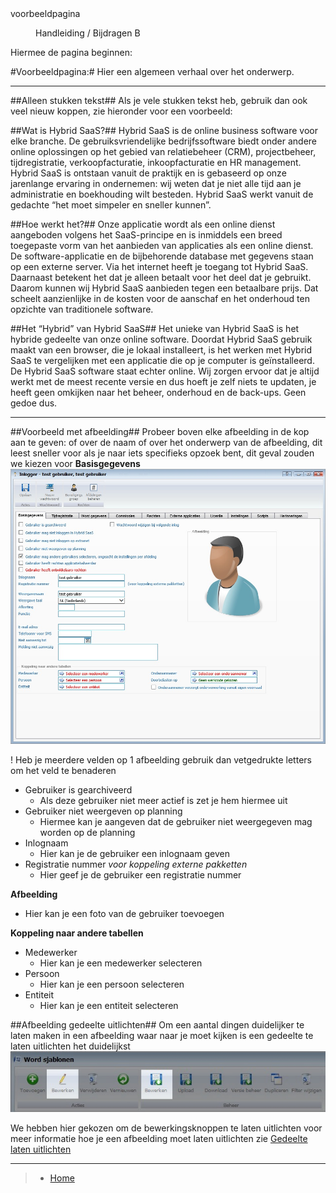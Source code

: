 <properties>
	<page>
		<title>voorbeeldpagina</title>
		<description>voorbeeldpagina</description>
		<context></context>
	</page>
	<menu>
		<position>Handleiding / Bijdragen </position>
		<title>Voorbeeldpagina</title>
		<sort>B</sort>
	</menu>
</properties>


Hiermee de pagina beginnen:

#Voorbeeldpagina:#
Hier een algemeen verhaal over het onderwerp.

----------

##Alleen stukken tekst##
Als je vele stukken tekst heb, gebruik dan ook veel nieuw koppen, zie hieronder voor een voorbeeld:

##Wat is Hybrid SaaS?##
Hybrid SaaS is de online business software voor elke branche. De gebruiksvriendelijke bedrijfssoftware biedt onder andere online oplossingen op het gebied van relatiebeheer (CRM), projectbeheer, tijdregistratie, verkoopfacturatie, inkoopfacturatie en HR management. Hybrid SaaS is ontstaan vanuit de praktijk en is gebaseerd op onze jarenlange ervaring in ondernemen: wij weten dat je niet alle tijd aan je administratie en boekhouding wilt besteden. Hybrid SaaS werkt vanuit de gedachte “het moet simpeler en sneller kunnen”.

##Hoe werkt het?##
Onze applicatie wordt als een online dienst aangeboden volgens het SaaS-principe en is inmiddels een breed toegepaste vorm van het aanbieden van applicaties als een online dienst. De software-applicatie en de bijbehorende database met gegevens staan op een externe server. Via het internet heeft je toegang tot Hybrid SaaS. Daarnaast betekent het dat je alleen betaalt voor het deel dat je gebruikt. Daarom kunnen wij Hybrid SaaS aanbieden tegen een betaalbare prijs. Dat scheelt aanzienlijke in de kosten voor de aanschaf en het onderhoud ten opzichte van traditionele software.

##Het “Hybrid” van Hybrid SaaS##
Het unieke van Hybrid SaaS is het hybride gedeelte van onze online software. Doordat Hybrid SaaS gebruik maakt van een browser, die je lokaal installeert, is het werken met Hybrid SaaS te vergelijken met een applicatie die op je computer is geïnstalleerd. De Hybrid SaaS software staat echter online. Wij zorgen ervoor dat je altijd werkt met de meest recente versie en dus hoeft je zelf niets te updaten, je heeft geen omkijken naar het beheer, onderhoud en de back-ups. Geen gedoe dus.

----------

##Voorbeeld met afbeelding##
Probeer boven elke afbeelding in de kop aan te geven: of over de naam of over het onderwerp van de afbeelding,
dit leest sneller voor als je naar iets specifieks opzoek bent, dit geval zouden we kiezen voor **Basisgegevens**
![voorbeeld-1](images/voorbeeld-gegevens.jpg)

! Heb je meerdere velden op 1 afbeelding gebruik dan vetgedrukte letters om het veld te benaderen 

- Gebruiker is gearchiveerd
	- Als deze gebruiker niet meer actief is zet je hem hiermee uit
- Gebruiker niet weergeven op planning
	- Hiermee kan je aangeven dat de gebruiker niet weergegeven mag worden op de planning
- Inlognaam
	- Hier kan je de gebruiker een inlognaam geven
- Registratie nummer *voor koppeling externe pakketten*
	- Hier geef je de gebruiker een registratie nummer

**Afbeelding**

- Hier kan je een foto van de gebruiker toevoegen

**Koppeling naar andere tabellen**

- Medewerker
	- Hier kan je een medewerker selecteren
- Persoon
	- Hier kan je een persoon selecteren
- Entiteit
	- Hier kan je een entiteit selecteren

##Afbeelding gedeelte uitlichten##
Om een aantal dingen duidelijker te laten maken in een afbeelding waar naar je moet kijken is een gedeelte te laten uitlichten het duidelijkst
![voorbeeld-uitlichten](images/voorbeeld-uitlichten.jpg)

We hebben hier gekozen om de bewerkingsknoppen te laten uitlichten
voor meer informatie hoe je een afbeelding moet laten uitlichten zie [Gedeelte laten uitlichten](http://hybridsaas.support/pages/bijdragen/afbeeldingen-bewerken/afbeeldingen)


----------
> - [Home](http://hybridsaas.support/pages)


